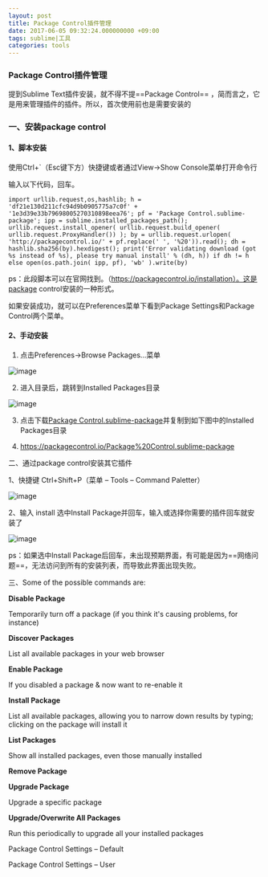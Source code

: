```yaml
---
layout: post
title: Package Control插件管理
date: 2017-06-05 09:32:24.000000000 +09:00
tags: sublime|工具
categories: tools
---
```


### Package Control插件管理

提到Sublime Text插件安装，就不得不提==Package Control== ，简而言之，它是用来管理插件的插件。所以，首次使用前也是需要安装的


### 一、安装package control

#### 1、脚本安装
使用Ctrl+`（Esc键下方）快捷键或者通过View->Show Console菜单打开命令行

输入以下代码，回车。
```
import urllib.request,os,hashlib; h = 'df21e130d211cfc94d9b0905775a7c0f' + '1e3d39e33b79698005270310898eea76'; pf = 'Package Control.sublime-package'; ipp = sublime.installed_packages_path(); urllib.request.install_opener( urllib.request.build_opener( urllib.request.ProxyHandler()) ); by = urllib.request.urlopen( 'http://packagecontrol.io/' + pf.replace(' ', '%20')).read(); dh = hashlib.sha256(by).hexdigest(); print('Error validating download (got %s instead of %s), please try manual install' % (dh, h)) if dh != h else open(os.path.join( ipp, pf), 'wb' ).write(by)
```
ps：此段脚本可以在官网找到。（https://packagecontrol.io/installation）。这是package control安装的一种形式。

如果安装成功，就可以在Preferences菜单下看到Package Settings和Package Control两个菜单。

#### 2、手动安装

1. 点击Preferences->Browse Packages...菜单

![image](http://images.cnblogs.com/cnblogs_com/hykun/607566/o_2-2.jpg)

2. 进入目录后，跳转到Installed Packages目录

![image](http://images.cnblogs.com/cnblogs_com/hykun/607566/o_2-5.jpg)

3. 点击下载[Package Control.sublime-package](https://packagecontrol.io/Package%20Control.sublime-package)并复制到如下图中的Installed Packages目录

4. https://packagecontrol.io/Package%20Control.sublime-package

二、通过package control安装其它插件

1、快捷键 Ctrl+Shift+P（菜单 – Tools – Command Paletter）

![image](https://res.jianhui.org/2013/08/430773095220130807.png?imageMogr2/format/webp)

2、输入 install 选中Install Package并回车，输入或选择你需要的插件回车就安装了

![image](https://res.jianhui.org/2013/08/400496516120130807.png?imageMogr2/format/webp)

ps：如果选中Install Package后回车，未出现预期界面，有可能是因为==网络问题==，无法访问到所有的安装列表，而导致此界面出现失败。


三、Some of the possible commands are:

**Disable Package**

Temporarily turn off a package (if you think it's causing problems, for instance)

**Discover Packages**

List all available packages in your web browser

**Enable Package**

If you disabled a package & now want to re-enable it

**Install Package**

List all available packages, allowing you to narrow down results by typing; clicking on the package will install it

**List Packages**

Show all installed packages, even those manually installed

**Remove Package**

**Upgrade Package**

Upgrade a specific package

**Upgrade/Overwrite All Packages**

Run this periodically to upgrade all your installed packages

Package Control Settings – Default

Package Control Settings – User